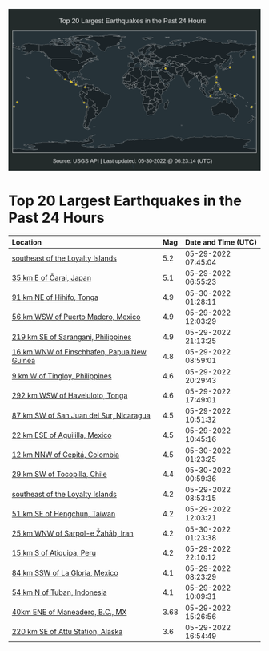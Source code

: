 ![Map](./map.png)

# Top 20 Largest Earthquakes in the Past 24 Hours

| Location | Mag | Date and Time (UTC) |
|:---|:---|:---|
| [southeast of the Loyalty Islands](https://earthquake.usgs.gov/earthquakes/eventpage/us7000hdei) | 5.2 | 05-29-2022 07:45:04 |
| [35 km E of Ōarai, Japan](https://earthquake.usgs.gov/earthquakes/eventpage/us7000hddw) | 5.1 | 05-29-2022 06:55:23 |
| [91 km NE of Hihifo, Tonga](https://earthquake.usgs.gov/earthquakes/eventpage/us7000hdil) | 4.9 | 05-30-2022 01:28:11 |
| [56 km WSW of Puerto Madero, Mexico](https://earthquake.usgs.gov/earthquakes/eventpage/us7000hdfk) | 4.9 | 05-29-2022 12:03:29 |
| [219 km SE of Sarangani, Philippines](https://earthquake.usgs.gov/earthquakes/eventpage/us7000hdhk) | 4.9 | 05-29-2022 21:13:25 |
| [16 km WNW of Finschhafen, Papua New Guinea](https://earthquake.usgs.gov/earthquakes/eventpage/us7000hdeu) | 4.8 | 05-29-2022 08:59:01 |
| [9 km W of Tingloy, Philippines](https://earthquake.usgs.gov/earthquakes/eventpage/us7000hdh7) | 4.6 | 05-29-2022 20:29:43 |
| [292 km WSW of Haveluloto, Tonga](https://earthquake.usgs.gov/earthquakes/eventpage/us7000hdgk) | 4.6 | 05-29-2022 17:49:01 |
| [87 km SW of San Juan del Sur, Nicaragua](https://earthquake.usgs.gov/earthquakes/eventpage/us7000hdfb) | 4.5 | 05-29-2022 10:51:32 |
| [22 km ESE of Aguililla, Mexico](https://earthquake.usgs.gov/earthquakes/eventpage/us7000hdfa) | 4.5 | 05-29-2022 10:45:16 |
| [12 km NNW of Cepitá, Colombia](https://earthquake.usgs.gov/earthquakes/eventpage/us7000hdii) | 4.5 | 05-30-2022 01:23:25 |
| [29 km SW of Tocopilla, Chile](https://earthquake.usgs.gov/earthquakes/eventpage/us7000hdif) | 4.4 | 05-30-2022 00:59:36 |
| [southeast of the Loyalty Islands](https://earthquake.usgs.gov/earthquakes/eventpage/us7000hdet) | 4.2 | 05-29-2022 08:53:15 |
| [51 km SE of Hengchun, Taiwan](https://earthquake.usgs.gov/earthquakes/eventpage/us7000hdfl) | 4.2 | 05-29-2022 12:03:21 |
| [25 km WNW of Sarpol-e Z̄ahāb, Iran](https://earthquake.usgs.gov/earthquakes/eventpage/us7000hdik) | 4.2 | 05-30-2022 01:23:38 |
| [15 km S of Atiquipa, Peru](https://earthquake.usgs.gov/earthquakes/eventpage/us7000hdhs) | 4.2 | 05-29-2022 22:10:12 |
| [84 km SSW of La Gloria, Mexico](https://earthquake.usgs.gov/earthquakes/eventpage/us7000hden) | 4.1 | 05-29-2022 08:23:29 |
| [54 km N of Tuban, Indonesia](https://earthquake.usgs.gov/earthquakes/eventpage/us7000hdf8) | 4.1 | 05-29-2022 10:09:31 |
| [40km ENE of Maneadero, B.C., MX](https://earthquake.usgs.gov/earthquakes/eventpage/ci40029871) | 3.68 | 05-29-2022 15:26:56 |
| [220 km SE of Attu Station, Alaska](https://earthquake.usgs.gov/earthquakes/eventpage/us7000hdh6) | 3.6 | 05-29-2022 16:54:49 |
